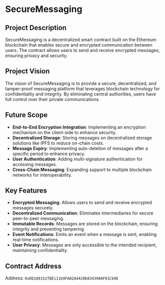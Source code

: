 # SecureMessaging

## Project Description
SecureMessaging is a decentralized smart contract built on the Ethereum blockchain that enables secure and encrypted communication between users. The contract allows users to send and receive encrypted messages, ensuring privacy and security.

## Project Vision
The vision of SecureMessaging is to provide a secure, decentralized, and tamper-proof messaging platform that leverages blockchain technology for confidentiality and integrity. By eliminating central authorities, users have full control over their private communications.

## Future Scope
- **End-to-End Encryption Integration**: Implementing an encryption mechanism on the client-side to enhance security.
- **Decentralized Storage**: Storing messages on decentralized storage solutions like IPFS to reduce on-chain costs.
- **Message Expiry**: Implementing auto-deletion of messages after a specific period to enhance privacy.
- **User Authentication**: Adding multi-signature authentication for accessing messages.
- **Cross-Chain Messaging**: Expanding support to multiple blockchain networks for interoperability.

## Key Features
- **Encrypted Messaging**: Allows users to send and receive encrypted messages securely.
- **Decentralized Communication**: Eliminates intermediaries for secure peer-to-peer messaging.
- **Immutable Records**: Messages are stored on the blockchain, ensuring integrity and preventing tampering.
- **Event Notifications**: Emits an event when a message is sent, enabling real-time notifications.
- **User Privacy**: Messages are only accessible to the intended recipient, maintaining confidentiality.

## Contract Address
Address: `0xDD1d0152fBE111b9FA02A4420b834390AF01Cb9E`
